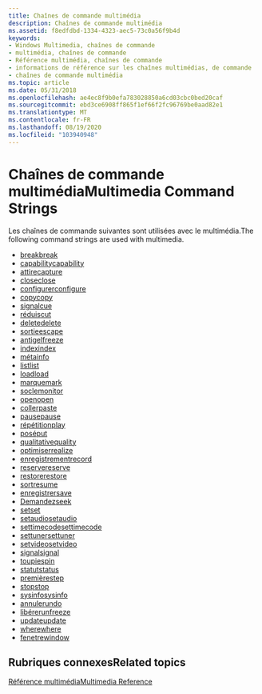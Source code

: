 ```yaml
---
title: Chaînes de commande multimédia
description: Chaînes de commande multimédia
ms.assetid: f8edfdbd-1334-4323-aec5-73c0a56f9b4d
keywords:
- Windows Multimedia, chaînes de commande
- multimédia, chaînes de commande
- Référence multimédia, chaînes de commande
- informations de référence sur les chaînes multimédias, de commande
- chaînes de commande multimédia
ms.topic: article
ms.date: 05/31/2018
ms.openlocfilehash: ae4ec8f9b0efa783028850a6cd03cbc0bed20caf
ms.sourcegitcommit: ebd3ce6908ff865f1ef66f2fc96769be0aad82e1
ms.translationtype: MT
ms.contentlocale: fr-FR
ms.lasthandoff: 08/19/2020
ms.locfileid: "103940948"
---
```

# <a name="multimedia-command-strings"></a><span data-ttu-id="7e4c4-108">Chaînes de commande multimédia</span><span class="sxs-lookup"><span data-stu-id="7e4c4-108">Multimedia Command Strings</span></span>

<span data-ttu-id="7e4c4-109">Les chaînes de commande suivantes sont utilisées avec le multimédia.</span><span class="sxs-lookup"><span data-stu-id="7e4c4-109">The following command strings are used with multimedia.</span></span>

-   [<span data-ttu-id="7e4c4-110">break</span><span class="sxs-lookup"><span data-stu-id="7e4c4-110">break</span></span>](break.md)
-   [<span data-ttu-id="7e4c4-111">capability</span><span class="sxs-lookup"><span data-stu-id="7e4c4-111">capability</span></span>](capability.md)
-   [<span data-ttu-id="7e4c4-112">attire</span><span class="sxs-lookup"><span data-stu-id="7e4c4-112">capture</span></span>](capture.md)
-   [<span data-ttu-id="7e4c4-113">close</span><span class="sxs-lookup"><span data-stu-id="7e4c4-113">close</span></span>](close.md)
-   [<span data-ttu-id="7e4c4-114">configurer</span><span class="sxs-lookup"><span data-stu-id="7e4c4-114">configure</span></span>](configure.md)
-   [<span data-ttu-id="7e4c4-115">copy</span><span class="sxs-lookup"><span data-stu-id="7e4c4-115">copy</span></span>](copy.md)
-   [<span data-ttu-id="7e4c4-116">signal</span><span class="sxs-lookup"><span data-stu-id="7e4c4-116">cue</span></span>](cue.md)
-   [<span data-ttu-id="7e4c4-117">réduis</span><span class="sxs-lookup"><span data-stu-id="7e4c4-117">cut</span></span>](cut.md)
-   [<span data-ttu-id="7e4c4-118">delete</span><span class="sxs-lookup"><span data-stu-id="7e4c4-118">delete</span></span>](delete.md)
-   [<span data-ttu-id="7e4c4-119">sortie</span><span class="sxs-lookup"><span data-stu-id="7e4c4-119">escape</span></span>](escape.md)
-   [<span data-ttu-id="7e4c4-120">antigel</span><span class="sxs-lookup"><span data-stu-id="7e4c4-120">freeze</span></span>](freeze.md)
-   [<span data-ttu-id="7e4c4-121">index</span><span class="sxs-lookup"><span data-stu-id="7e4c4-121">index</span></span>](./windows-multimedia-start-page.md)
-   [<span data-ttu-id="7e4c4-122">méta</span><span class="sxs-lookup"><span data-stu-id="7e4c4-122">info</span></span>](info.md)
-   [<span data-ttu-id="7e4c4-123">list</span><span class="sxs-lookup"><span data-stu-id="7e4c4-123">list</span></span>](list.md)
-   [<span data-ttu-id="7e4c4-124">load</span><span class="sxs-lookup"><span data-stu-id="7e4c4-124">load</span></span>](load.md)
-   [<span data-ttu-id="7e4c4-125">marque</span><span class="sxs-lookup"><span data-stu-id="7e4c4-125">mark</span></span>](mark.md)
-   [<span data-ttu-id="7e4c4-126">socle</span><span class="sxs-lookup"><span data-stu-id="7e4c4-126">monitor</span></span>](monitor.md)
-   [<span data-ttu-id="7e4c4-127">open</span><span class="sxs-lookup"><span data-stu-id="7e4c4-127">open</span></span>](open.md)
-   [<span data-ttu-id="7e4c4-128">coller</span><span class="sxs-lookup"><span data-stu-id="7e4c4-128">paste</span></span>](paste.md)
-   [<span data-ttu-id="7e4c4-129">pause</span><span class="sxs-lookup"><span data-stu-id="7e4c4-129">pause</span></span>](pause.md)
-   [<span data-ttu-id="7e4c4-130">répétition</span><span class="sxs-lookup"><span data-stu-id="7e4c4-130">play</span></span>](play.md)
-   [<span data-ttu-id="7e4c4-131">posé</span><span class="sxs-lookup"><span data-stu-id="7e4c4-131">put</span></span>](put.md)
-   [<span data-ttu-id="7e4c4-132">qualitative</span><span class="sxs-lookup"><span data-stu-id="7e4c4-132">quality</span></span>](quality.md)
-   [<span data-ttu-id="7e4c4-133">optimiser</span><span class="sxs-lookup"><span data-stu-id="7e4c4-133">realize</span></span>](realize.md)
-   [<span data-ttu-id="7e4c4-134">enregistrement</span><span class="sxs-lookup"><span data-stu-id="7e4c4-134">record</span></span>](record.md)
-   [<span data-ttu-id="7e4c4-135">reserve</span><span class="sxs-lookup"><span data-stu-id="7e4c4-135">reserve</span></span>](reserve.md)
-   [<span data-ttu-id="7e4c4-136">restore</span><span class="sxs-lookup"><span data-stu-id="7e4c4-136">restore</span></span>](restore.md)
-   [<span data-ttu-id="7e4c4-137">sort</span><span class="sxs-lookup"><span data-stu-id="7e4c4-137">resume</span></span>](resume.md)
-   [<span data-ttu-id="7e4c4-138">enregistrer</span><span class="sxs-lookup"><span data-stu-id="7e4c4-138">save</span></span>](save.md)
-   [<span data-ttu-id="7e4c4-139">Demandez</span><span class="sxs-lookup"><span data-stu-id="7e4c4-139">seek</span></span>](seek.md)
-   [<span data-ttu-id="7e4c4-140">set</span><span class="sxs-lookup"><span data-stu-id="7e4c4-140">set</span></span>](set.md)
-   [<span data-ttu-id="7e4c4-141">setaudio</span><span class="sxs-lookup"><span data-stu-id="7e4c4-141">setaudio</span></span>](setaudio.md)
-   [<span data-ttu-id="7e4c4-142">settimecode</span><span class="sxs-lookup"><span data-stu-id="7e4c4-142">settimecode</span></span>](settimecode.md)
-   [<span data-ttu-id="7e4c4-143">settuner</span><span class="sxs-lookup"><span data-stu-id="7e4c4-143">settuner</span></span>](settuner.md)
-   [<span data-ttu-id="7e4c4-144">setvideo</span><span class="sxs-lookup"><span data-stu-id="7e4c4-144">setvideo</span></span>](setvideo.md)
-   [<span data-ttu-id="7e4c4-145">signal</span><span class="sxs-lookup"><span data-stu-id="7e4c4-145">signal</span></span>](signal.md)
-   [<span data-ttu-id="7e4c4-146">toupie</span><span class="sxs-lookup"><span data-stu-id="7e4c4-146">spin</span></span>](spin.md)
-   [<span data-ttu-id="7e4c4-147">statut</span><span class="sxs-lookup"><span data-stu-id="7e4c4-147">status</span></span>](status.md)
-   [<span data-ttu-id="7e4c4-148">première</span><span class="sxs-lookup"><span data-stu-id="7e4c4-148">step</span></span>](step.md)
-   [<span data-ttu-id="7e4c4-149">stop</span><span class="sxs-lookup"><span data-stu-id="7e4c4-149">stop</span></span>](stop.md)
-   [<span data-ttu-id="7e4c4-150">sysinfo</span><span class="sxs-lookup"><span data-stu-id="7e4c4-150">sysinfo</span></span>](sysinfo.md)
-   [<span data-ttu-id="7e4c4-151">annuler</span><span class="sxs-lookup"><span data-stu-id="7e4c4-151">undo</span></span>](undo.md)
-   [<span data-ttu-id="7e4c4-152">libérer</span><span class="sxs-lookup"><span data-stu-id="7e4c4-152">unfreeze</span></span>](unfreeze.md)
-   [<span data-ttu-id="7e4c4-153">update</span><span class="sxs-lookup"><span data-stu-id="7e4c4-153">update</span></span>](update.md)
-   [<span data-ttu-id="7e4c4-154">where</span><span class="sxs-lookup"><span data-stu-id="7e4c4-154">where</span></span>](where.md)
-   [<span data-ttu-id="7e4c4-155">fenetre</span><span class="sxs-lookup"><span data-stu-id="7e4c4-155">window</span></span>](window.md)

## <a name="related-topics"></a><span data-ttu-id="7e4c4-156">Rubriques connexes</span><span class="sxs-lookup"><span data-stu-id="7e4c4-156">Related topics</span></span>

<dl> <dt>

[<span data-ttu-id="7e4c4-157">Référence multimédia</span><span class="sxs-lookup"><span data-stu-id="7e4c4-157">Multimedia Reference</span></span>](multimedia-reference.md)
</dt> </dl>

 

 